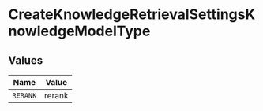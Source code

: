 # CreateKnowledgeRetrievalSettingsKnowledgeModelType


## Values

| Name     | Value    |
| -------- | -------- |
| `RERANK` | rerank   |